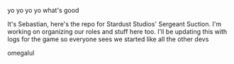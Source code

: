 yo yo yo yo what's good

It's Sebastian, here's the repo for Stardust Studios' Sergeant Suction. I'm working on organizing our roles and stuff here too. 
I'll be updating this with logs for the game so everyone sees we started like all the other devs

omegalul

